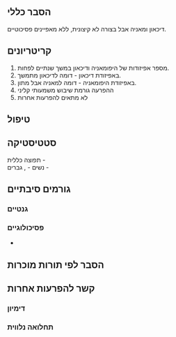 ## הסבר כללי 
דיכאון ומאניה אבל בצורה לא קיצונית, ללא מאפיינים פסיכוטיים.
## קריטריונים
1. מספר אפיזודות של היפומאניה ודיכאון במשך שנתיים לפחות.
2. באפיזודת דיכאון - דומה לדיכאון מתמשך.
3. באפיזודת היפומאניה - דומה למאניה אבל מתון.
4. ההפרעה גורמת שיבוש משמעותי קליני
5. לא מתאים להפרעות אחרות
## טיפול

## סטטיסטיקה
תפוצה כללית -    
נשים - , גברים - 
## גורמים סיבתיים
### גנטיים
### פסיכולוגיים
* 
## הסבר לפי תורות מוכרות


## קשר להפרעות אחרות

### דימיון
### תחלואה נלווית
